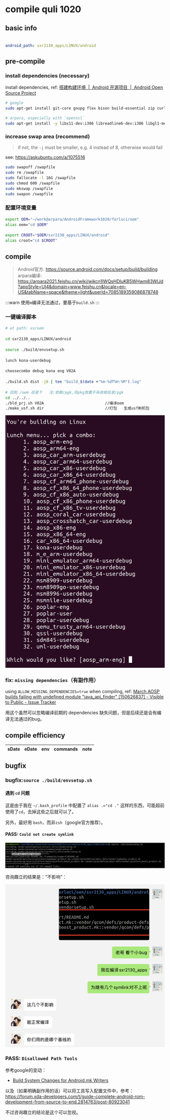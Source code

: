 # compile quli 1020

## basic info

```yaml

android_path: sxr2130_apps/LINUX/android

```

## pre-compile

### install dependencies (necessary)

install dependencies, ref: [搭建构建环境  |  Android 开源项目  |  Android Open Source Project](https://source.android.com/docs/setup/build/initializing#installing-required-packages-ubuntu-1804)

```sh
# google
sudo apt-get install git-core gnupg flex bison build-essential zip curl zlib1g-dev gcc-multilib g++-multilib libc6-dev-i386 libncurses5 lib32ncurses5-dev x11proto-core-dev libx11-dev lib32z1-dev libgl1-mesa-dev libxml2-utils xsltproc unzip fontconfig
```

```sh
# arpara, especially with `openssl`
sudo apt-get install -y libx11-dev:i386 libreadline6-dev:i386 libgl1-mesa-dev g++-multilib git flex bison gperf build-essential libncurses5-dev:i386 tofrodos python-markdown libxml2-utils xsltproc zlib1g-dev:i386 dpkg-dev libsdl1.2-dev git-core gnupg flex bison gperf build-essential zip curl zlib1g-dev gcc-multilib g++-multilib libc6-dev-i386 lib32ncurses5-dev x11proto-core-dev libx11-dev libgl1-mesa-dev libxml2-utils xsltproc unzip m4 lib32z-dev ccache libssl-dev libxml-simple-perl bc rsync
```

### increase swap area (recommend)

> if not, the `-j` must be smaller, e.g. 4 instead of 8, otherwise would fail

see: https://askubuntu.com/a/1075516

```sh
sudo swapoff /swapfile
sudo rm /swapfile
sudo fallocate -l 16G /swapfile
sudo chmod 600 /swapfile
sudo mkswap /swapfile
sudo swapon /swapfile
```

### 配置环境变量

```sh
export OEM="~/work@arpara/AndroidFramework1020/forluci/oem"
alias oem="cd $OEM"

export CROOT="$OEM/sxr2130_apps/LINUX/android"
alias croot="cd $CROOT"
```

## compile
 
> Android官方: https://source.android.com/docs/setup/build/building
> arpara编译: https://arpara2021.feishu.cn/wiki/wikcn1lWQsHDluKB5WHwm83WlJd?appStyle=UI4&domain=www.feishu.cn&locale=en-US&tabName=space&theme=light&userId=7085189359086878748

:::warn
使用`m`编译无法通过，要基于`build.sh`
:::

### 一键编译脚本

```sh
# at path: xx/oem

cd sxr2130_apps/LINUX/android

source ./build/envsetup.sh

lunch kona-userdebug

choosecombo debug kona eng V02A

./build.sh dist -j8 | tee "build_$(date +"%m-%dT%H:%M").log"

# 回到 /oem 目录下   注:依赖/pgk,将pkg放置于系统根目录/pgk
cd ../../..
./bld_prj.sh V02A                           //编译oem   
./make_usf.sh dir                           //打包   生成usf刷机包
```

![picture 1](.imgs/compile-1661847002308-9c3f8bc0082f05543f409ced04d7163670e86eda431dde7ad70e109af49f7780.png)  

### fix: `missing dependencies`（有副作用）

using `ALLOW_MISSING_DEPENDENCIES=true` when compiling, ref: [March AOSP builds failing with undefined module "java_api_finder" [150626837] - Visible to Public - Issue Tracker](https://issuetracker.google.com/issues/150626837?enable_mat=true&pli=1)

用这个虽然可以忽略编译前期的 dependencies 缺失问题，但是后续还是会有编译无法通过的bug。

## compile efficiency

| sDate | eDate | env | commands | note |
| ----- | ----- | --- | -------- | ---- |


## bugfix

### bugfix:`source ./build/envsetup.sh` 

#### 遇到 `cd` 问题

这是由于我在 `~/.bash_profile` 中配置了 `alias .="cd ."` 这样的东西，可能超前使用了`cd`，去掉这些之后就可以了。

另外，最好用 `bash`，而非`zsh`（google官方推荐）。

#### PASS: `Could not create symlink`

![picture 1](.imgs/compile-1661508344387-b9c65a4391c7df529dd1e7b4070077a26ceb38d5f144a7eeb4e056f330b2e7ea.png)  

咨询趣立的结果是：“不影响”：

![picture 2](.imgs/compile-1661508944461-cb7c443d0fbfbcfddad80f59927e4fd7ba8155015c37f0d2221fa8895398ce4d.png)  

### PASS: `Disallowed Path Tools`

参考google的变动：

- [Build System Changes for Android.mk Writers](https://android.googlesource.com/platform/build/+/master/Changes.md#PATH_Tools)

以及（如果明确副作用的话）可以将工具写入配置文件中，参考：https://forum.xda-developers.com/t/guide-complete-android-rom-development-from-source-to-end.2814763/post-80923041

不过咨询趣立的结论是这个可以忽视。
